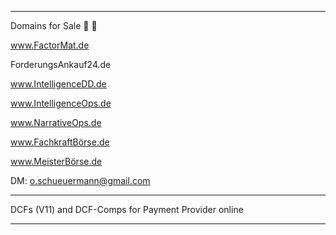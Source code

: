 ---------------------------------

Domains for Sale 🦄 🚀


www.FactorMat.de

ForderungsAnkauf24.de

www.IntelligenceDD.de

www.IntelligenceOps.de

www.NarrativeOps.de

www.FachkraftBörse.de

www.MeisterBörse.de

DM: o.schueuermann@gmail.com

--------------------------------

DCFs (V11) and DCF-Comps for Payment Provider online  

---------------------------------

